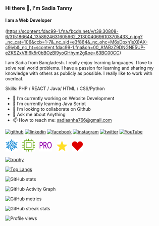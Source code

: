 ### Hi there 👋, I'm Sadia Tanny
#### I am a Web Developer
(https://scontent.fdac99-1.fna.fbcdn.net/v/t39.30808-6/315186644_1358924631605662_2130040696103705433_n.jpg?_nc_cat=106&ccb=1-7&_nc_sid=e3f864&_nc_ohc=M6sDpxh1sX8AX-c9iyb&_nc_ht=scontent.fdac99-1.fna&oh=00_AfABzZ9DNGNE5UP-eZKSZxV8I6k5r0bBOzBl9yoGHhym2g&oe=63BC00CC)


I am Sadia from Bangladesh. I really enjoy learning languages. I love to solve real world problems. I have a passion for learning and sharing my knowledge with others as publicly as possible. I really like to work with overleaf.

Skills: PHP / REACT / Java/ HTML / CSS/Python

- 🔭 I’m currently working on Website Development 
- 🌱 I’m currently learning Java Script 
- 👯 I’m looking to collaborate on Github 
- 💬 Ask me about Anything 
- 📫 How to reach me: sadiaanha766@gmail.com 


[<img src='https://cdn.jsdelivr.net/npm/simple-icons@3.0.1/icons/github.svg' alt='github' height='40'>](https://github.com/sadiatanny04)  [<img src='https://cdn.jsdelivr.net/npm/simple-icons@3.0.1/icons/linkedin.svg' alt='linkedin' height='40'>](https://www.linkedin.com/in/sadia-tanny-6786b6251/)  [<img src='https://cdn.jsdelivr.net/npm/simple-icons@3.0.1/icons/facebook.svg' alt='facebook' height='40'>](https://www.facebook.com/sadiatanny52090)  [<img src='https://cdn.jsdelivr.net/npm/simple-icons@3.0.1/icons/instagram.svg' alt='instagram' height='40'>](https://www.instagram.com/a.sadiatanny/)  [<img src='https://cdn.jsdelivr.net/npm/simple-icons@3.0.1/icons/twitter.svg' alt='twitter' height='40'>](https://twitter.com/@a_sadiatanny)  [<img src='https://cdn.jsdelivr.net/npm/simple-icons@3.0.1/icons/youtube.svg' alt='YouTube' height='40'>](https://www.youtube.com/channel/@sadiatonni8646)  

<a href='https://archiveprogram.github.com/'><img src='https://raw.githubusercontent.com/acervenky/animated-github-badges/master/assets/acbadge.gif' width='40' height='40'></a> <a href='https://docs.github.com/en/developers'><img src='https://raw.githubusercontent.com/acervenky/animated-github-badges/master/assets/devbadge.gif' width='40' height='40'></a> <a href='https://github.com/pricing'><img src='https://raw.githubusercontent.com/acervenky/animated-github-badges/master/assets/pro.gif' width='40' height='40'></a> <a href='https://stars.github.com/'><img src='https://raw.githubusercontent.com/acervenky/animated-github-badges/master/assets/starbadge.gif' width='35' height='35'></a> <a href='https://docs.github.com/en/github/supporting-the-open-source-community-with-github-sponsors'><img src='https://raw.githubusercontent.com/acervenky/animated-github-badges/master/assets/sponsorbadge.gif' width='35' height='35'></a> 

[![trophy](https://github-profile-trophy.vercel.app/?username=sadiatanny04)](https://github.com/ryo-ma/github-profile-trophy)

[![Top Langs](https://github-readme-stats.vercel.app/api/top-langs/?username=sadiatanny04)](https://github.com/anuraghazra/github-readme-stats)

![GitHub stats](https://github-readme-stats.vercel.app/api?username=sadiatanny04&show_icons=true)  

![GitHub Activity Graph](https://activity-graph.herokuapp.com/graph?username=sadiatanny04)  

![GitHub metrics](https://metrics.lecoq.io/sadiatanny04)  

![GitHub streak stats](https://streak-stats.demolab.com/?user=sadiatanny04)  

![Profile views](https://gpvc.arturio.dev/sadiatanny04)  
